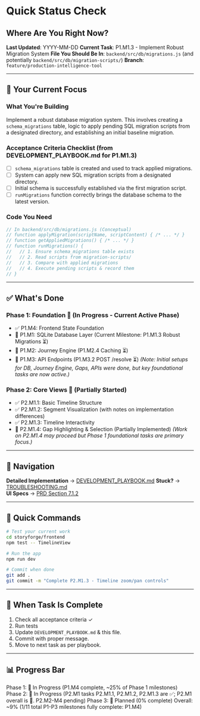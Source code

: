 # Quick Status Check
## Where Are You Right Now?

**Last Updated**: YYYY-MM-DD
**Current Task**: P1.M1.3 - Implement Robust Migration System
**File You Should Be In**: `backend/src/db/migrations.js` (and potentially `backend/src/db/migration-scripts/`)
**Branch**: `feature/production-intelligence-tool`

---

## 🎯 Your Current Focus

### What You're Building
Implement a robust database migration system. This involves creating a `schema_migrations` table, logic to apply pending SQL migration scripts from a designated directory, and establishing an initial baseline migration.

### Acceptance Criteria Checklist (from DEVELOPMENT_PLAYBOOK.md for P1.M1.3)
- [ ] `schema_migrations` table is created and used to track applied migrations.
- [ ] System can apply new SQL migration scripts from a designated directory.
- [ ] Initial schema is successfully established via the first migration script.
- [ ] `runMigrations` function correctly brings the database schema to the latest version.

### Code You Need
```javascript
// In backend/src/db/migrations.js (Conceptual)
// function applyMigration(scriptName, scriptContent) { /* ... */ }
// function getAppliedMigrations() { /* ... */ }
// function runMigrations() {
//   // 1. Ensure schema_migrations table exists
//   // 2. Read scripts from migration-scripts/
//   // 3. Compare with applied migrations
//   // 4. Execute pending scripts & record them
// }
```

---

## ✅ What's Done

### Phase 1: Foundation 🚧 (In Progress - Current Active Phase)
- ✅ P1.M4: Frontend State Foundation
- 🚧 P1.M1: SQLite Database Layer (Current Milestone: P1.M1.3 Robust Migrations ⏳)
- 🚧 P1.M2: Journey Engine (P1.M2.4 Caching ⏳)
- 🚧 P1.M3: API Endpoints (P1.M3.2 POST /resolve ⏳)
*(Note: Initial setups for DB, Journey Engine, Gaps, APIs were done, but key foundational tasks are now active.)*

### Phase 2: Core Views 🚧 (Partially Started)
- ✅ P2.M1.1: Basic Timeline Structure
- ✅ P2.M1.2: Segment Visualization (with notes on implementation differences)
- ✅ P2.M1.3: Timeline Interactivity
- 🚧 P2.M1.4: Gap Highlighting & Selection (Partially Implemented)
*(Work on P2.M1.4 may proceed but Phase 1 foundational tasks are primary focus.)*

---

## 📍 Navigation

**Detailed Implementation** → [DEVELOPMENT_PLAYBOOK.md](./DEVELOPMENT_PLAYBOOK.md#p1m13-implement-robust-migration-system-%E2%8F%B3)
**Stuck?** → [TROUBLESHOOTING.md](./TROUBLESHOOTING.md)  
**UI Specs** → [PRD Section 7.1.2](./PRODUCTION_INTELLIGENCE_TOOL_PRD.md#712-gap-indicators)

---

## 🚀 Quick Commands

```bash
# Test your current work
cd storyforge/frontend
npm test -- TimelineView

# Run the app
npm run dev

# Commit when done
git add .
git commit -m "Complete P2.M1.3 - Timeline zoom/pan controls"
```

---

## 🔄 When Task Is Complete

1. Check all acceptance criteria ✓
2. Run tests
3. Update `DEVELOPMENT_PLAYBOOK.md` & this file.
4. Commit with proper message.
5. Move to next task as per playbook.

---

## 📊 Progress Bar
Phase 1: 🚧 In Progress (P1.M4 complete, ~25% of Phase 1 milestones)
Phase 2: 🚧 In Progress (P2.M1 tasks P2.M1.1, P2.M1.2, P2.M1.3 are ✅; P2.M1 overall is 🚧. P2.M2-M4 pending)
Phase 3: 📅 Planned (0% complete)
Overall: ~9% (1/11 total P1-P3 milestones fully complete: P1.M4)
